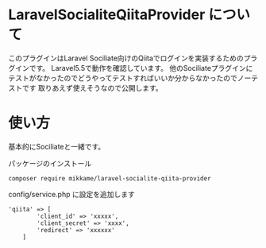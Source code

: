 # LaravelSocialiteQiitaProvider について

このプラグインはLaravel Sociliate向けのQiitaでログインを実装するためのプラグインです。
Laravel5.5で動作を確認しています。
他のSociliateプラグインにテストがなかったのでどうやってテストすればいいか分からなかったのでノーテストです
取りあえず使えそうなので公開します。

# 使い方

基本的にSociliateと一緒です。

パッケージのインストール

```
composer require mikkame/laravel-socialite-qiita-provider
```


config/service.php に設定を追加します

```
'qiita' => [
        'client_id' => 'xxxxx',
        'client_secret' => 'xxxx',
        'redirect' => 'xxxxxx'
    ]
```


